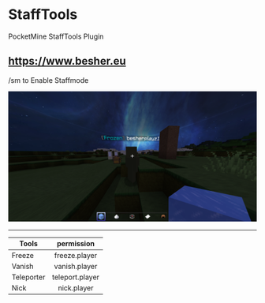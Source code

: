# StaffTools
PocketMine StaffTools Plugin 

https://www.besher.eu
---

/sm to Enable Staffmode
 
![alt text](https://github.com/besher678/StaffTools/blob/main/Frozen.PNG)

---

| Tools        | permission           |
| ------------- |:-------------:|
|    Freeze     | freeze.player |
|    Vanish     | vanish.player |
|   Teleporter   | teleport.player|
|    Nick       |   nick.player  |
